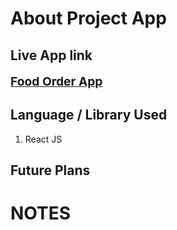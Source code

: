 # About Project App

## Live App link

<a href="https://PSoni2000.github.io/food-order-app"
target="_blank" style='font-size:1.2rem; font-weight:bold;'>Food Order App</a>

## Language / Library Used

1. React JS

## Future Plans

# NOTES
